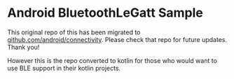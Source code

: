 
Android BluetoothLeGatt Sample
==============================

This original repo of this has been migrated to [github.com/android/connectivity][1]. Please check that repo for future updates. Thank you!

[1]: https://github.com/android/connectivity

However this is the repo converted to kotlin for those who would want to use BLE support in their kotlin projects.

